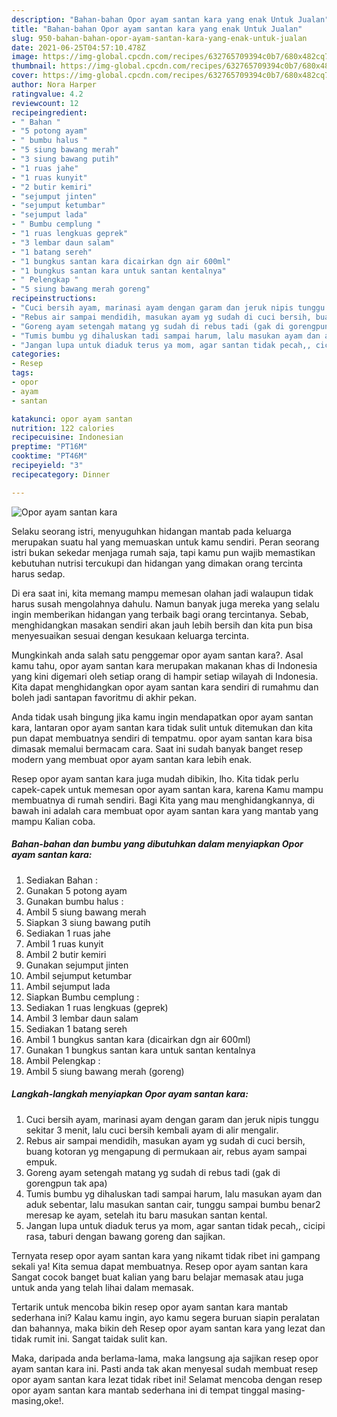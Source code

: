 ```yaml
---
description: "Bahan-bahan Opor ayam santan kara yang enak Untuk Jualan"
title: "Bahan-bahan Opor ayam santan kara yang enak Untuk Jualan"
slug: 950-bahan-bahan-opor-ayam-santan-kara-yang-enak-untuk-jualan
date: 2021-06-25T04:57:10.478Z
image: https://img-global.cpcdn.com/recipes/632765709394c0b7/680x482cq70/opor-ayam-santan-kara-foto-resep-utama.jpg
thumbnail: https://img-global.cpcdn.com/recipes/632765709394c0b7/680x482cq70/opor-ayam-santan-kara-foto-resep-utama.jpg
cover: https://img-global.cpcdn.com/recipes/632765709394c0b7/680x482cq70/opor-ayam-santan-kara-foto-resep-utama.jpg
author: Nora Harper
ratingvalue: 4.2
reviewcount: 12
recipeingredient:
- " Bahan "
- "5 potong ayam"
- " bumbu halus "
- "5 siung bawang merah"
- "3 siung bawang putih"
- "1 ruas jahe"
- "1 ruas kunyit"
- "2 butir kemiri"
- "sejumput jinten"
- "sejumput ketumbar"
- "sejumput lada"
- " Bumbu cemplung "
- "1 ruas lengkuas geprek"
- "3 lembar daun salam"
- "1 batang sereh"
- "1 bungkus santan kara dicairkan dgn air 600ml"
- "1 bungkus santan kara untuk santan kentalnya"
- " Pelengkap "
- "5 siung bawang merah goreng"
recipeinstructions:
- "Cuci bersih ayam, marinasi ayam dengan garam dan jeruk nipis tunggu sekitar 3 menit, lalu cuci bersih kembali ayam di alir mengalir."
- "Rebus air sampai mendidih, masukan ayam yg sudah di cuci bersih, buang kotoran yg mengapung di permukaan air, rebus ayam sampai empuk."
- "Goreng ayam setengah matang yg sudah di rebus tadi (gak di gorengpun tak apa)"
- "Tumis bumbu yg dihaluskan tadi sampai harum, lalu masukan ayam dan aduk sebentar, lalu masukan santan cair, tunggu sampai bumbu benar2 meresap ke ayam, setelah itu baru masukan santan kental."
- "Jangan lupa untuk diaduk terus ya mom, agar santan tidak pecah,, cicipi rasa, taburi dengan bawang goreng dan sajikan."
categories:
- Resep
tags:
- opor
- ayam
- santan

katakunci: opor ayam santan 
nutrition: 122 calories
recipecuisine: Indonesian
preptime: "PT16M"
cooktime: "PT46M"
recipeyield: "3"
recipecategory: Dinner

---
```



![Opor ayam santan kara](https://img-global.cpcdn.com/recipes/632765709394c0b7/680x482cq70/opor-ayam-santan-kara-foto-resep-utama.jpg)

Selaku seorang istri, menyuguhkan hidangan mantab pada keluarga merupakan suatu hal yang memuaskan untuk kamu sendiri. Peran seorang istri bukan sekedar menjaga rumah saja, tapi kamu pun wajib memastikan kebutuhan nutrisi tercukupi dan hidangan yang dimakan orang tercinta harus sedap.

Di era  saat ini, kita memang mampu memesan olahan jadi walaupun tidak harus susah mengolahnya dahulu. Namun banyak juga mereka yang selalu ingin memberikan hidangan yang terbaik bagi orang tercintanya. Sebab, menghidangkan masakan sendiri akan jauh lebih bersih dan kita pun bisa menyesuaikan sesuai dengan kesukaan keluarga tercinta. 



Mungkinkah anda salah satu penggemar opor ayam santan kara?. Asal kamu tahu, opor ayam santan kara merupakan makanan khas di Indonesia yang kini digemari oleh setiap orang di hampir setiap wilayah di Indonesia. Kita dapat menghidangkan opor ayam santan kara sendiri di rumahmu dan boleh jadi santapan favoritmu di akhir pekan.

Anda tidak usah bingung jika kamu ingin mendapatkan opor ayam santan kara, lantaran opor ayam santan kara tidak sulit untuk ditemukan dan kita pun dapat membuatnya sendiri di tempatmu. opor ayam santan kara bisa dimasak memalui bermacam cara. Saat ini sudah banyak banget resep modern yang membuat opor ayam santan kara lebih enak.

Resep opor ayam santan kara juga mudah dibikin, lho. Kita tidak perlu capek-capek untuk memesan opor ayam santan kara, karena Kamu mampu membuatnya di rumah sendiri. Bagi Kita yang mau menghidangkannya, di bawah ini adalah cara membuat opor ayam santan kara yang mantab yang mampu Kalian coba.

<!--inarticleads1-->

##### Bahan-bahan dan bumbu yang dibutuhkan dalam menyiapkan Opor ayam santan kara:

1. Sediakan  Bahan :
1. Gunakan 5 potong ayam
1. Gunakan  bumbu halus :
1. Ambil 5 siung bawang merah
1. Siapkan 3 siung bawang putih
1. Sediakan 1 ruas jahe
1. Ambil 1 ruas kunyit
1. Ambil 2 butir kemiri
1. Gunakan sejumput jinten
1. Ambil sejumput ketumbar
1. Ambil sejumput lada
1. Siapkan  Bumbu cemplung :
1. Sediakan 1 ruas lengkuas (geprek)
1. Ambil 3 lembar daun salam
1. Sediakan 1 batang sereh
1. Ambil 1 bungkus santan kara (dicairkan dgn air 600ml)
1. Gunakan 1 bungkus santan kara untuk santan kentalnya
1. Ambil  Pelengkap :
1. Ambil 5 siung bawang merah (goreng)




<!--inarticleads2-->

##### Langkah-langkah menyiapkan Opor ayam santan kara:

1. Cuci bersih ayam, marinasi ayam dengan garam dan jeruk nipis tunggu sekitar 3 menit, lalu cuci bersih kembali ayam di alir mengalir.
1. Rebus air sampai mendidih, masukan ayam yg sudah di cuci bersih, buang kotoran yg mengapung di permukaan air, rebus ayam sampai empuk.
1. Goreng ayam setengah matang yg sudah di rebus tadi (gak di gorengpun tak apa)
1. Tumis bumbu yg dihaluskan tadi sampai harum, lalu masukan ayam dan aduk sebentar, lalu masukan santan cair, tunggu sampai bumbu benar2 meresap ke ayam, setelah itu baru masukan santan kental.
1. Jangan lupa untuk diaduk terus ya mom, agar santan tidak pecah,, cicipi rasa, taburi dengan bawang goreng dan sajikan.




Ternyata resep opor ayam santan kara yang nikamt tidak ribet ini gampang sekali ya! Kita semua dapat membuatnya. Resep opor ayam santan kara Sangat cocok banget buat kalian yang baru belajar memasak atau juga untuk anda yang telah lihai dalam memasak.

Tertarik untuk mencoba bikin resep opor ayam santan kara mantab sederhana ini? Kalau kamu ingin, ayo kamu segera buruan siapin peralatan dan bahannya, maka bikin deh Resep opor ayam santan kara yang lezat dan tidak rumit ini. Sangat taidak sulit kan. 

Maka, daripada anda berlama-lama, maka langsung aja sajikan resep opor ayam santan kara ini. Pasti anda tak akan menyesal sudah membuat resep opor ayam santan kara lezat tidak ribet ini! Selamat mencoba dengan resep opor ayam santan kara mantab sederhana ini di tempat tinggal masing-masing,oke!.

